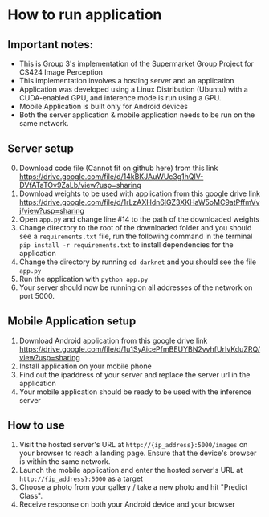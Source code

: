 # How to run application

## Important notes:
- This is Group 3's implementation of the Supermarket Group Project for CS424 Image Perception
- This implementation involves a hosting server and an application
- Application was developed using a Linux Distribution (Ubuntu) with a CUDA-enabled GPU, and 
inference mode is run using a GPU.
- Mobile Application is built only for Android devices
- Both the server application & mobile application needs to be run on the same network.

## Server setup
0. Download code file (Cannot fit on github here) from this link
https://drive.google.com/file/d/14kBKJAuWUc3g1hQlV-DVfATaTOv9ZaLb/view?usp=sharing
2. Download weights to be used with application from this google drive link
https://drive.google.com/file/d/1rLzAXHdn6lGZ3XKHaW5oMC9atPffmVvj/view?usp=sharing
2. Open ```app.py``` and change line #14 to the path of the downloaded weights
3. Change directory to the root of the downloaded folder and you should see a ```requirements.txt``` file, run the following command in the terminal ```pip install -r requirements.txt``` to install dependencies for the application
4. Change the directory by running ```cd darknet``` and you should see the file ```app.py```
5. Run the application with ```python app.py```
6. Your server should now be running on all addresses of the network on port 5000.

## Mobile Application setup
1. Download Android application from this google drive link
https://drive.google.com/file/d/1u1SyAicePfmBEUYBN2vvhfUrIvKduZRQ/view?usp=sharing
2. Install application on your mobile phone
3. Find out the ipaddress of your server and replace the server url in the application
4. Your mobile application should be ready to be used with the inference server

## How to use
1. Visit the hosted server's URL at ```http://{ip_address}:5000/images``` on your browser to reach a landing page. Ensure that the device's browser is within the same network.
2. Launch the mobile application and enter the hosted server's URL at ```http://{ip_address}:5000``` as a target
3. Choose a photo from your gallery / take a new photo and hit "Predict Class". 
4. Receive response on both your Android device and your browser

 
